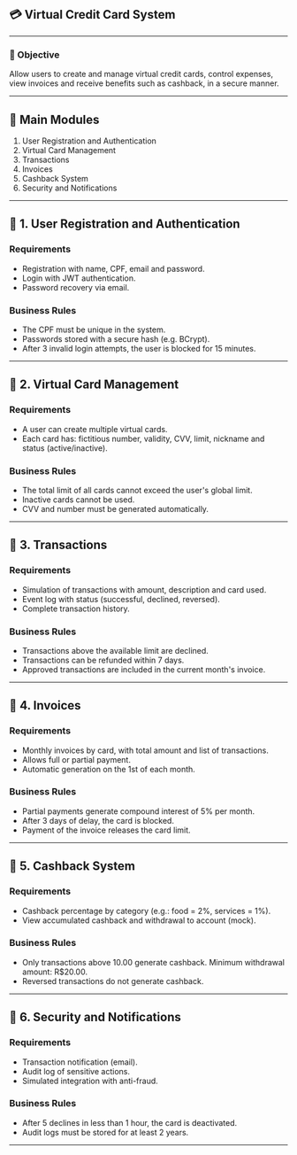 ## 💳 Virtual Credit Card System

---

### 🎯 Objective
Allow users to create and manage virtual credit cards, control expenses, view invoices and receive benefits such as cashback, in a secure manner.

---

## 🧩 Main Modules

1. User Registration and Authentication
2. Virtual Card Management
3. Transactions
4. Invoices
5. Cashback System
6. Security and Notifications

---

## 📌 1. User Registration and Authentication

### Requirements
- Registration with name, CPF, email and password.
- Login with JWT authentication.
- Password recovery via email.

### Business Rules
- The CPF must be unique in the system.
- Passwords stored with a secure hash (e.g. BCrypt).
- After 3 invalid login attempts, the user is blocked for 15 minutes.

---
## 📌 2. Virtual Card Management

### Requirements
- A user can create multiple virtual cards.
- Each card has: fictitious number, validity, CVV, limit, nickname and status (active/inactive).

### Business Rules
- The total limit of all cards cannot exceed the user's global limit.
- Inactive cards cannot be used.
- CVV and number must be generated automatically.

---
## 📌 3. Transactions

### Requirements
- Simulation of transactions with amount, description and card used.
- Event log with status (successful, declined, reversed).
- Complete transaction history.

### Business Rules
- Transactions above the available limit are declined.
- Transactions can be refunded within 7 days.
- Approved transactions are included in the current month's invoice.

---
## 📌 4. Invoices

### Requirements
- Monthly invoices by card, with total amount and list of transactions.
- Allows full or partial payment.
- Automatic generation on the 1st of each month.

### Business Rules
- Partial payments generate compound interest of 5% per month.
- After 3 days of delay, the card is blocked.
- Payment of the invoice releases the card limit.

---
## 📌 5. Cashback System

### Requirements
- Cashback percentage by category (e.g.: food = 2%, services = 1%).
- View accumulated cashback and withdrawal to account (mock).

### Business Rules
- Only transactions above 10.00 generate cashback. Minimum withdrawal amount: R$20.00.
- Reversed transactions do not generate cashback.

---
## 📌 6. Security and Notifications

### Requirements
- Transaction notification (email).
- Audit log of sensitive actions.
- Simulated integration with anti-fraud.

### Business Rules
- After 5 declines in less than 1 hour, the card is deactivated.
- Audit logs must be stored for at least 2 years.

---